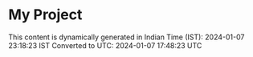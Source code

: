 # My Project

This content is dynamically generated in Indian Time (IST): 2024-01-07 23:18:23 IST
Converted to UTC: 2024-01-07 17:48:23 UTC
